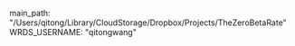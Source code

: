 main_path: "/Users/qitong/Library/CloudStorage/Dropbox/Projects/TheZeroBetaRate"
WRDS_USERNAME: "qitongwang"